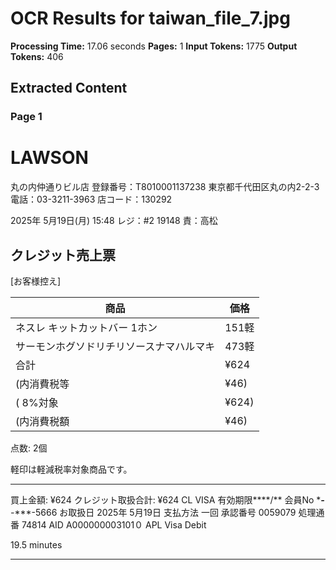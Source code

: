 # OCR Results for taiwan_file_7.jpg

**Processing Time:** 17.06 seconds
**Pages:** 1
**Input Tokens:** 1775
**Output Tokens:** 406

## Extracted Content

### Page 1

# LAWSON

丸の内仲通りビル店
登録番号：T8010001137238
東京都千代田区丸の内2-2-3
電話：03-3211-3963 店コード：130292

2025年 5月19日(月) 15:48
レジ：#2 19148 責：高松

## クレジット売上票
[お客様控え]

| 商品                                   | 価格   |
|----------------------------------------|--------|
| ネスレ キットカットバー 1ホン          | 151軽  |
| サーモンホグソドリチリソースナマハルマキ | 473軽  |
| 合計                                   | ¥624   |
| (内消費税等                            | ¥46)   |
| ( 8%対象                               | ¥624)  |
| (内消費税額                            | ¥46)   |

点数: 2個

軽印は軽減税率対象商品です。

---

買上金額: ¥624
クレジット取扱合計: ¥624
CL VISA 有効期限****/\**
会員No \****-****-****-5666
お取扱日 2025年 5月19日
支払方法 一回
承認番号 0059079
処理通番 74814
AID A000000003101０
APL Visa Debit

<watermark>19.5 minutes</watermark>

---

